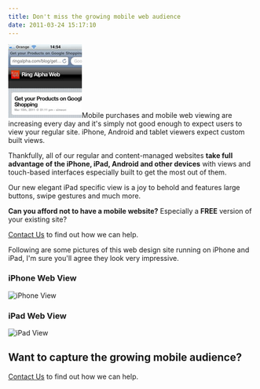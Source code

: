 ```yaml
---
title: Don't miss the growing mobile web audience
date: 2011-03-24 15:17:10
---
```


![](/assets/img/iphone_ra.jpg "iPhone view of Ring Alpha")Mobile purchases
and mobile web viewing are increasing every day and it's simply not good
enough to expect users to view your regular site. iPhone, Android and
tablet viewers expect custom built views.

Thankfully, all of our regular and content-managed websites **take full
advantage of the iPhone, iPad, Android and other devices** with views
and touch-based interfaces especially built to get the most out of them.

Our new elegant iPad specific view is a joy to behold and features large
buttons, swipe gestures and much more.

**Can you afford not to have a mobile website?** Especially a **FREE**
version of your existing site?

[Contact Us](/contact) to find out how we can help.

Following are some pictures of this web design site running on iPhone
and iPad, I'm sure you'll agree they look very impressive.

### iPhone Web View

![](/assets/img/photo-1.png "iPhone View")

### iPad Web View

![](/assets/img/photo-e1300979026311.png "iPad View")

## Want to capture the growing mobile audience?

[Contact Us](/contact) to find out how we can help.
